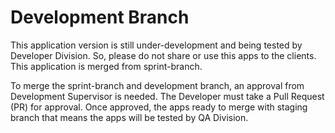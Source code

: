 # Development Branch
This application version is still under-development and being tested by Developer Division. So, please do not share or use this apps to the clients. This application is merged from sprint-branch.

To merge the sprint-branch and development branch, an approval from Development Supervisor is needed. The Developer must take a Pull Request (PR) for approval. Once approved, the apps ready to merge with staging branch that means the apps will be tested by QA Division.